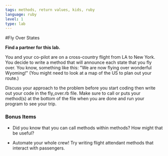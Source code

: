 ```yaml
---
tags: methods, return values, kids, ruby
language: ruby
level: 1
type: lab
---
```


#Fly Over States

**Find a partner for this lab.** 

You and your co-pilot are on a cross-country flight from LA to New York. You decide to write a method that will announce each state that you fly over. You know, something like this: "We are now flying over wonderful Wyoming!" (You might need to look at a map of the US to plan out your route.)

Discuss your approach to the problem before you start coding then write out your code in the fly_over.rb file. Make sure to call or puts your method(s) at the bottom of the file when you are done and run your program to see your trip.


### Bonus Items
 * Did you know that you can call methods within methods? How might that be useful?

 * Automate your whole crew! Try writing flight attendant methods that interact with passengers.
